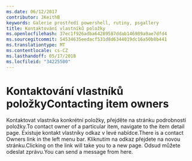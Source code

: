```yaml
---
ms.date: 06/12/2017
contributor: JKeithB
keywords: Galerie prostředí powershell, rutiny, psgallery
title: Kontaktování vlastníků položky
ms.openlocfilehash: 37ec1f926adba64289587ddab146989a9ae7dfd4
ms.sourcegitcommit: 54534635eedacf531d8d6344019dc16a50b8b441
ms.translationtype: MT
ms.contentlocale: cs-CZ
ms.lasthandoff: 05/17/2018
ms.locfileid: "34225500"
---
```

# <a name="contacting-item-owners"></a><span data-ttu-id="39cdf-103">Kontaktování vlastníků položky</span><span class="sxs-lookup"><span data-stu-id="39cdf-103">Contacting item owners</span></span>

<span data-ttu-id="39cdf-104">Kontaktovat vlastníka konkrétní položky, přejděte na stránku podrobností položky.</span><span class="sxs-lookup"><span data-stu-id="39cdf-104">To contact owner of a particular item, navigate to the item detail page.</span></span>
<span data-ttu-id="39cdf-105">Existuje kontakt vlastníky odkaz v levé nabídce.</span><span class="sxs-lookup"><span data-stu-id="39cdf-105">There is a contact Owners link in the left menu bar.</span></span>
<span data-ttu-id="39cdf-106">Kliknutím na odkaz přejdete na novou stránku.</span><span class="sxs-lookup"><span data-stu-id="39cdf-106">Clicking on the link will take you to a new page.</span></span>
<span data-ttu-id="39cdf-107">Odsud můžete odeslat zprávu.</span><span class="sxs-lookup"><span data-stu-id="39cdf-107">You can send a message from here.</span></span>